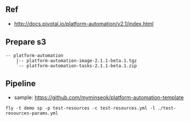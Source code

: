 ## Ref
- http://docs.pivotal.io/platform-automation/v2.1/index.html

## Prepare s3

```
-- platform-automation
    |-- platform-automation-image-2.1.1-beta.1.tgz
    `-- platform-automation-tasks-2.1.1-beta.1.zip

```

## Pipeline
- sample: https://github.com/myminseok/platform-automation-template
```
fly -t demo sp -p test-resources -c test-resources.yml -l ./test-resources-params.yml

```

